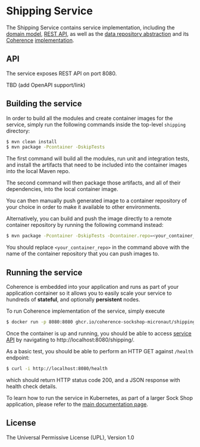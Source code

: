 # Shipping Service

The Shipping Service contains service implementation, including the
[domain model](./src/main/java/io/micronaut/examples/sockshop/shipping/Shipment.java),
[REST API](./src/main/java/io/micronaut/examples/sockshop/shipping/ShippingResource.java), as well as the
[data repository abstraction](./src/main/java/io/micronaut/examples/sockshop/shipping/ShipmentRepository.java)
and its [Coherence](https://coherence.java.net/) [implementation](./src/main/java/io/micronaut/examples/sockshop/shipping/CoherenceShipmentRepository.java).

## API

The service exposes REST API on port 8080.

TBD (add OpenAPI support/link)

## Building the service

In order to build all the modules and create container images for the service, simply run the 
following commands inside the top-level `shipping` directory:

```bash
$ mvn clean install
$ mvn package -Pcontainer -DskipTests
``` 

The first command will build all the modules, run unit and integration tests, and install the
artifacts that need to be included into the container images into the local Maven repo.

The second command will then package those artifacts, and all of their dependencies, into
the local container image.

You can then manually push generated image to a container repository of your choice in order
to make it available to other environments.

Alternatively, you can build and push the image directly to a remote container repository by
running the following command instead:

```bash
$ mvn package -Pcontainer -DskipTests -Dcontainer.repo=<your_container_repo> -Djib.goal=build
```

You should replace `<your_container_repo>` in the command above with the name of the 
container repository that you can push images to.

## Running the service

Coherence is embedded into your application and runs as part
of your application container so it allows you to easily scale your service to hundreds of **stateful**,
and optionally **persistent** nodes.

To run Coherence implementation of the service, simply execute

```bash
$ docker run -p 8080:8080 ghcr.io/coherence-sockshop-micronaut/shipping
``` 

Once the container is up and running, you should be able to access [service API](./README.md#api)
by navigating to http://localhost:8080/shipping/.

As a basic test, you should be able to perform an HTTP GET against `/health` endpoint:

```bash
$ curl -i http://localhost:8080/health
``` 
which should return HTTP status code 200, and a JSON response with health check details.

To learn how to run the service in Kubernetes, as part of a larger Sock Shop application,
please refer to the [main documentation page](../README.md).

## License

The Universal Permissive License (UPL), Version 1.0
